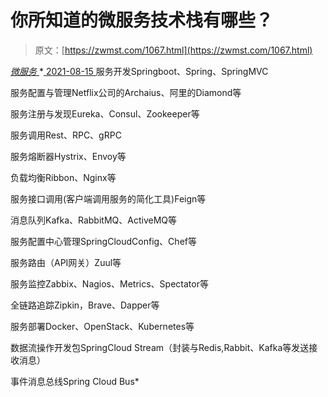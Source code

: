 <!--yml
category: 未分类
date: 0001-01-01 00:00:00
-->

# 你所知道的微服务技术栈有哪些？

> 原文：[https://zwmst.com/1067.html](https://zwmst.com/1067.html)

   [ *微服务* ](https://zwmst.com/%e5%be%ae%e6%9c%8d%e5%8a%a1)*[ <time datetime="2021-08-15T10:05:45+08:00"> 2021-08-15 </time> ](https://zwmst.com/1067.html)  服务开发Springboot、Spring、SpringMVC

服务配置与管理Netflix公司的Archaius、阿里的Diamond等

服务注册与发现Eureka、Consul、Zookeeper等

服务调用Rest、RPC、gRPC

服务熔断器Hystrix、Envoy等

负载均衡Ribbon、Nginx等

服务接口调用(客户端调用服务的简化工具)Feign等

消息队列Kafka、RabbitMQ、ActiveMQ等

服务配置中心管理SpringCloudConfig、Chef等

服务路由（API网关）Zuul等

服务监控Zabbix、Nagios、Metrics、Spectator等

全链路追踪Zipkin，Brave、Dapper等

服务部署Docker、OpenStack、Kubernetes等

数据流操作开发包SpringCloud Stream（封装与Redis,Rabbit、Kafka等发送接收消息）

事件消息总线Spring Cloud Bus*